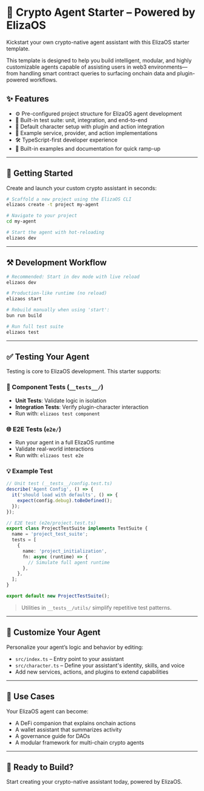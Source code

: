 
# 🧠 Crypto Agent Starter – Powered by ElizaOS

Kickstart your own crypto-native agent assistant with this ElizaOS starter template.

This template is designed to help you build intelligent, modular, and highly customizable agents capable of assisting users in web3 environments—from handling smart contract queries to surfacing onchain data and plugin-powered workflows.

## ✨ Features

- ⚙️ Pre-configured project structure for ElizaOS agent development
- 🧪 Built-in test suite: unit, integration, and end-to-end
- 🧠 Default character setup with plugin and action integration
- 🧩 Example service, provider, and action implementations
- 🛠 TypeScript-first developer experience
- 📘 Built-in examples and documentation for quick ramp-up

---

## 🚀 Getting Started

Create and launch your custom crypto assistant in seconds:

```bash
# Scaffold a new project using the ElizaOS CLI
elizaos create -t project my-agent

# Navigate to your project
cd my-agent

# Start the agent with hot-reloading
elizaos dev
```

---

## ⚒️ Development Workflow

```bash
# Recommended: Start in dev mode with live reload
elizaos dev

# Production-like runtime (no reload)
elizaos start

# Rebuild manually when using 'start':
bun run build

# Run full test suite
elizaos test
```

---

## ✅ Testing Your Agent

Testing is core to ElizaOS development. This starter supports:

### 🔬 Component Tests (`__tests__/`)
- **Unit Tests**: Validate logic in isolation
- **Integration Tests**: Verify plugin-character interaction
- Run with: `elizaos test component`

### 🌐 E2E Tests (`e2e/`)
- Run your agent in a full ElizaOS runtime
- Validate real-world interactions
- Run with: `elizaos test e2e`

### 💡 Example Test

```ts
// Unit test (__tests__/config.test.ts)
describe('Agent Config', () => {
  it('should load with defaults', () => {
    expect(config.debug).toBeDefined();
  });
});

// E2E test (e2e/project.test.ts)
export class ProjectTestSuite implements TestSuite {
  name = 'project_test_suite';
  tests = [
    {
      name: 'project_initialization',
      fn: async (runtime) => {
        // Simulate full agent runtime
      },
    },
  ];
}

export default new ProjectTestSuite();
```

> Utilities in `__tests__/utils/` simplify repetitive test patterns.

---

## 🧬 Customize Your Agent

Personalize your agent’s logic and behavior by editing:

- `src/index.ts` – Entry point to your assistant
- `src/character.ts` – Define your assistant's identity, skills, and voice
- Add new services, actions, and plugins to extend capabilities

---

## 🧠 Use Cases

Your ElizaOS agent can become:
- A DeFi companion that explains onchain actions
- A wallet assistant that summarizes activity
- A governance guide for DAOs
- A modular framework for multi-chain crypto agents

---

## 👾 Ready to Build?

Start creating your crypto-native assistant today, powered by ElizaOS.
